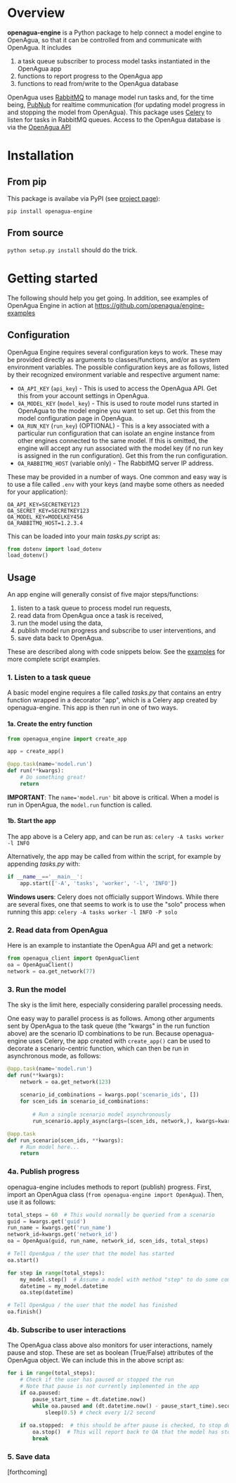 # Overview

**openagua-engine** is a Python package to help connect a model engine to OpenAgua, so that it can be controlled from and communicate with OpenAgua. It includes
1. a task queue subscriber to process model tasks instantiated in the OpenAgua app
2. functions to report progress to the OpenAgua app 
3. functions to read from/write to the OpenAgua database

OpenAgua uses [RabbitMQ](www.rabbitmq.com) to manage model run tasks and, for the time being, [PubNub](www.pubnub.com) for realtime communication (for updating model progress in and stopping the model from OpenAgua). This package uses [Celery](docs.celeryproject.org) to listen for tasks in RabbitMQ queues. Access to the OpenAgua database is via the [OpenAgua API](www.openagua.org/api/v1)

# Installation

## From pip

This package is availabe via PyPI (see [project page](https://pypi.org/project/openagua-engine/)):

`pip install openagua-engine`

## From source

`python setup.py install` should do the trick.

# Getting started

The following should help you get going. In addition, see examples of OpenAgua Engine in action at https://github.com/openagua/engine-examples

## Configuration

OpenAgua Engine requires several configuration keys to work. These may be provided directly as arguments to classes/functions, and/or as system environment variables. The possible configuration keys are as follows, listed by their recognized environment variable and respective argument name:

* `OA_API_KEY` (`api_key`) - This is used to access the OpenAgua API. Get this from your account settings in OpenAgua. 
* `OA_MODEL_KEY` (`model_key`) - This is used to route model runs started in OpenAgua to the model engine you want to set up. Get this from the model configuration page in OpenAgua.
* `OA_RUN_KEY` (`run_key`) (OPTIONAL) - This is a key associated with a particular run configuration that can isolate an engine instance from other engines connected to the same model. If this is omitted, the engine will accept any run associated with the model key (if no run key is assigned in the run configuration). Get this from the run configuration.
* `OA_RABBITMQ_HOST` (variable only) - The RabbitMQ server IP address.

These may be provided in a number of ways. One common and easy way is to use a file called `.env` with your keys (and maybe some others as needed for your application):

```dotenv
OA_API_KEY=SECRETKEY123
OA_SECRET_KEY=SECRETKEY123
OA_MODEL_KEY=MODELKEY456
OA_RABBITMQ_HOST=1.2.3.4
```
This can be loaded into your main *tasks.py* script as:
```python
from dotenv import load_dotenv
load_dotenv()
```

## Usage

An app engine will generally consist of five major steps/functions:
1. listen to a task queue to process model run requests,
2. read data from OpenAgua once a task is received,
3. run the model using the data,
4. publish model run progress and subscribe to user interventions, and
5. save data back to OpenAgua.

These are described along with code snippets below. See the [examples](https://github.com/openagua/engine-examples) for more complete script examples.

### 1. Listen to a task queue

A basic model engine requires a file called *tasks.py* that contains an entry function wrapped in a decorator "app", which is a Celery app created by openagua-engine. This app is then run in one of two ways.

#### 1a. Create the entry function

```python
from openagua_engine import create_app

app = create_app()

@app.task(name='model.run')
def run(**kwargs):
    # Do something great!
    return
```
**IMPORTANT**: The `name='model.run'` bit above is critical. When a model is run in OpenAgua, the `model.run` function is called.

#### 1b. Start the app
The app above is a Celery app, and can be run as:
`celery -A tasks worker -l INFO`

Alternatively, the app may be called from within the script, for example by appending *tasks.py* with:
```python
if __name__=='__main__':
    app.start(['-A', 'tasks', 'worker', '-l', 'INFO'])
```

**Windows users**: Celery does not officially support Windows. While there are several fixes, one that seems to work is to use the "solo" process when running this app:
`celery -A tasks worker -l INFO -P solo`

### 2. Read data from OpenAgua

Here is an example to instantiate the OpenAgua API and get a network:
```python
from openagua_client import OpenAguaClient
oa = OpenAguaClient()
network = oa.get_network(77)
```

### 3. Run the model

The sky is the limit here, especially considering parallel processing needs.

One easy way to parallel process is as follows. Among other arguments sent by OpenAgua to the task queue (the "kwargs" in the run function above) are the scenario ID combinations to be run. Because openagua-engine uses Celery, the app created with `create_app()` can be used to decorate a scenario-centric function, which can then be run in asynchronous mode, as follows:

```python
@app.task(name='model.run')
def run(**kwargs):
    network = oa.get_network(123)
    
    scenario_id_combinations = kwargs.pop('scenario_ids', [])
    for scen_ids in scenario_id_combinations:
        
        # Run a single scenario model asynchronously
        run_scenario.apply_async(args=(scen_ids, network,), kwargs=kwargs)

@app.task
def run_scenario(scen_ids, **kwargs):
    # Run model here...
    return
```

### 4a. Publish progress

openagua-engine includes methods to report (publish) progress. First, import an OpenAgua class (`from openagua-engine import OpenAgua`). Then, use it as follows:

```python
total_steps = 60  # This would normally be queried from a scenario     
guid = kwargs.get('guid')
run_name = kwargs.get('run_name')
network_id=kwargs.get('network_id')
oa = OpenAgua(guid, run_name, network_id, scen_ids, total_steps)

# Tell OpenAgua / the user that the model has started
oa.start()

for step in range(total_steps):
    my_model.step()  # Assume a model with method "step" to do some computation
    datetime = my_model.datetime
    oa.step(datetime)

# Tell OpenAgua / the user that the model has finished
oa.finish()
```

### 4b. Subscribe to user interactions
The OpenAgua class above also monitors for user interactions, namely pause and stop. These are set as boolean (True/False) attributes of the OpenAgua object. We can include this in the above script as:
```python
for i in range(total_steps):
    # Check if the user has paused or stopped the run
    # Note that pause is not currently implemented in the app
    if oa.paused:
        pause_start_time = dt.datetime.now()
        while oa.paused and (dt.datetime.now() - pause_start_time).seconds < 86400:
            sleep(0.5) # check every 1/2 second
            
    if oa.stopped:  # this should be after pause is checked, to stop during a pause
        oa.stop()  # This will report back to OA that the model has stopped
        break
```

### 5. Save data

[forthcoming]